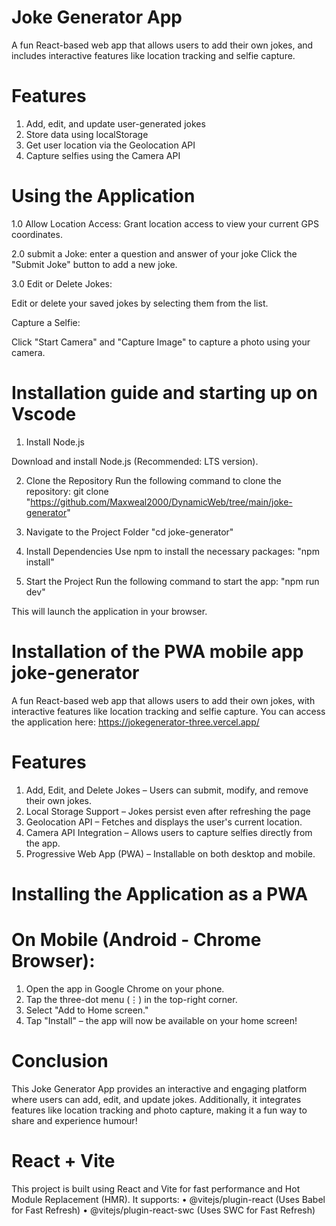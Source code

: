 # Joke Generator App

A fun React-based web app that allows users to add their own jokes, and includes interactive features like location tracking and selfie capture.

# Features
1. Add, edit, and update user-generated jokes
2. Store data using localStorage
3. Get user location via the Geolocation API
4. Capture selfies using the Camera API

   
# Using the Application
1.0 Allow Location Access:
Grant location access to view your current GPS coordinates.

2.0 submit a Joke:
enter a question and answer of your joke
Click the "Submit Joke" button to add a new joke.

3.0 Edit or Delete Jokes:

Edit or delete your saved jokes by selecting them from the list.

Capture a Selfie:

Click "Start Camera" and "Capture Image" to capture a photo using your camera.


# Installation guide and starting up on Vscode 
1. Install Node.js

Download and install Node.js (Recommended: LTS version).

2. Clone the Repository
Run the following command to clone the repository:
git clone "https://github.com/Maxweal2000/DynamicWeb/tree/main/joke-generator"

3. Navigate to the Project Folder
"cd joke-generator"

4. Install Dependencies
Use npm to install the necessary packages:
"npm install"

5. Start the Project
Run the following command to start the app:
"npm run dev"

This will launch the application in your browser.



# Installation of the PWA mobile app joke-generator 

A fun React-based web app that allows users to add their own jokes, with interactive features like location tracking and selfie capture.
You can access the application here:
https://jokegenerator-three.vercel.app/

# Features
1.	Add, Edit, and Delete Jokes – Users can submit, modify, and remove their own jokes.
2.	Local Storage Support – Jokes persist even after refreshing the page
3.	Geolocation API – Fetches and displays the user's current location.
4.	Camera API Integration – Allows users to capture selfies directly from the app.
5.	Progressive Web App (PWA) – Installable on both desktop and mobile.

# Installing the Application as a PWA
# On Mobile (Android - Chrome Browser):
1.	Open the app in Google Chrome on your phone.
2.	Tap the three-dot menu (⋮) in the top-right corner.
3.	Select "Add to Home screen."
4.	Tap "Install" – the app will now be available on your home screen!


# Conclusion
This Joke Generator App provides an interactive and engaging platform where users can add, edit, and update jokes. Additionally, it integrates features like location tracking and photo capture, making it a fun way to share and experience humour!


# React + Vite
This project is built using React and Vite for fast performance and Hot Module Replacement (HMR).
It supports:
•	@vitejs/plugin-react (Uses Babel for Fast Refresh)
•	@vitejs/plugin-react-swc (Uses SWC for Fast Refresh)




